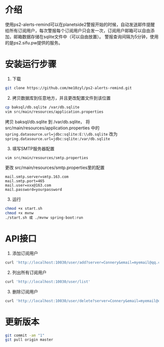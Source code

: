 # 介绍

使用ps2-alerts-remind可以在planetside2警报开始的时候，自动发送邮件提醒给所有订阅用户，每次警报每个订阅用户只会发一次，订阅用户邮箱可以自由添加，邮箱数据存储在sqlite文件中（可以自由放置）。
警报查询间隔为5分钟，使用的是ps2.sifu.pw提供的服务。

# 安装运行步骤

1. 下载
```bash
git clone https://github.com/me10zyl/ps2-alerts-remind.git
```

2. 拷贝数据库到任意地方，并且更改配置文件到该位置
```bash
cp baksql/db.sqlite /var/db.sqlite
vim src/main/resources/application.properties
```
拷贝 baksql/db.sqlite 到 /var/db.sqlite， 将 src/main/resources/application.properties 中的 `spring.datasource.url=jdbc:sqlite:E:\\db.sqlite`
改为 `spring.datasource.url=jdbc:sqlite:/var/db.sqlite`

3. 填写SMTP服务器配置
```bash
vim src/main/resources/smtp.properties
```
更改 src/main/resources/smtp.properties里的配置
```
mail.smtp.server=smtp.163.com
mail.smtp.port=465
mail.user=xxx@163.com
mail.password=yourpassword
```
3. 运行
```bash
chmod +x start.sh
chmod +x mvnw
./start.sh 或 ./mvnw spring-boot:run
```

# API接口

1. 添加订阅用户
```bash
curl 'http://localhost:10030/user/add?server=Connery&email=myemail@qq.com'
```
2. 列出所有订阅用户
```bash
curl 'http://localhost:10030/user/list'
```
3. 删除订阅用户
```bash
curl 'http://localhost:10030/user/delete?server=Connery&email=myemail@qq.com'
```

# 更新版本

```bash
git commit -am "1"
git pull origin master
```
